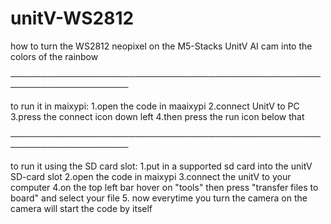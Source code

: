 # unitV-WS2812
how to turn the WS2812 neopixel on the M5-Stacks UnitV AI cam into the colors of the rainbow

─────────────────────────────────────────────────────────────────────

to run it in maixypi:
  1.open the code in maaixypi
  2.connect UnitV to PC
  3.press the connect icon down left
  4.then press the run icon below that

─────────────────────────────────────────────────────────────────────

to run it using the SD card slot:
  1.put in a supported sd card into the unitV SD-card slot
  2.open the code in maixypi
  3.connect the unitV to your computer
  4.on the top left bar hover on "tools" then press "transfer files to board" and select your file
  5. now everytime you turn the camera on the camera will start the code by itself
